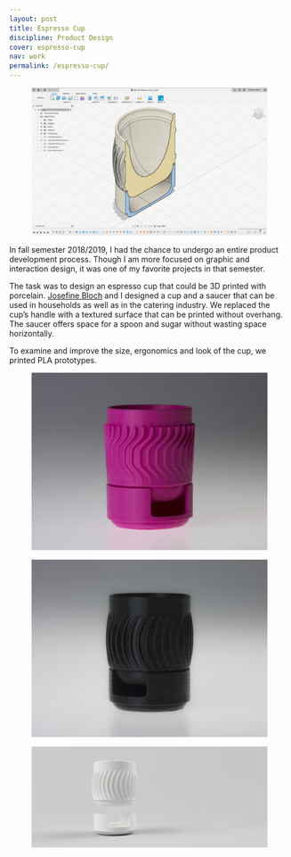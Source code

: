 ```yaml
---
layout: post
title: Espresso Cup
discipline: Product Design
cover: espresso-cup
nav: work
permalink: /espresso-cup/
---
```


<figure class="figure-grid-text-right">
  <img src="/assets/images/espresso-cup/espresso-cup-fusion-model.png" srcset="/assets/images/espresso-cup/espresso-cup-fusion-model@2x.png 2x" alt="CAD model in Autodesk Fusion 360">
</figure>
<article markdown="1">
In fall semester 2018/2019, I had the chance to undergo an entire product development process. Though I am more focused on graphic and interaction design, it was one of my favorite projects in that semester.

The task was to design an espresso cup that could be 3D printed with porcelain. [Josefine Bloch](https://instagr.am/jozebel) and I designed a cup and a saucer that can be used in households as well as in the catering industry. We replaced the cup’s handle with a textured surface that can be printed without overhang. The saucer offers space for a spoon and sugar without wasting space horizontally.

To examine and improve the size, ergonomics and look of the cup, we printed PLA prototypes.
</article>
<div class="div-grid-2 div-grid-2-large div-grid-left">
  <figure>
    <img src="/assets/images/espresso-cup/1-espresso-cup-prototype.jpg" alt="PLA prototype">
  </figure>
  <figure>
    <img src="/assets/images/espresso-cup/2-espresso-cup-prototype.jpg" alt="PLA prototype">
  </figure>
</div>
<figure class="figure-grid-full">
  <img src="/assets/images/espresso-cup/espresso-cup-render.png" srcset="/assets/images/espresso-cup/espresso-cup-render@2x.png 2x" alt="Espresso Cup 3D model">
</figure>